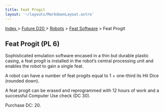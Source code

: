 ```yaml
---
title: Feat Progit
layout: '~/layouts/MarkdownLayout.astro'
---
```


[ Index ](/) > [ Future D20 ](/future.d20.srd) > [Robots](/future.d20.srd/robots) > [Feat Software](/future.d20.srd/robots/feat.software) > Feat Progit

## Feat Progit (PL 6)

Sophisticated emulation software encased in a thin but durable plastic casing,
a feat progit is installed in the robot’s central processing unit and enables
the robot to gain a single feat.

A robot can have a number of feat progits equal to 1 + one-third its Hit Dice
(rounded down).

A feat progit can be erased and reprogrammed with 12 hours of work and a
successful Computer Use check (DC 30).

Purchase DC: 20.

